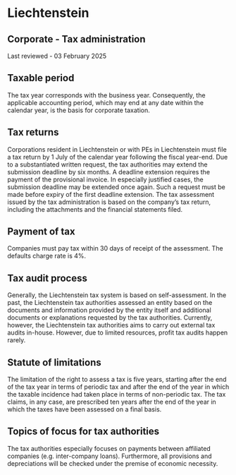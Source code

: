 # Liechtenstein
## Corporate - Tax administration
Last reviewed - 03 February 2025
## Taxable period
The tax year corresponds with the business year. Consequently, the applicable accounting period, which may end at any date within the calendar year, is the basis for corporate taxation.
## Tax returns
Corporations resident in Liechtenstein or with PEs in Liechtenstein must file a tax return by 1 July of the calendar year following the fiscal year-end.
Due to a substantiated written request, the tax authorities may extend the submission deadline by six months. A deadline extension requires the payment of the provisional invoice. In especially justified cases, the submission deadline may be extended once again. Such a request must be made before expiry of the first deadline extension.
The tax assessment issued by the tax administration is based on the company’s tax return, including the attachments and the financial statements filed.
## Payment of tax
Companies must pay tax within 30 days of receipt of the assessment. The defaults charge rate is 4%.
## Tax audit process
Generally, the Liechtenstein tax system is based on self-assessment. In the past, the Liechtenstein tax authorities assessed an entity based on the documents and information provided by the entity itself and additional documents or explanations requested by the tax authorities. Currently, however, the Liechtenstein tax authorities aims to carry out external tax audits in-house. However, due to limited resources, profit tax audits happen rarely.
## Statute of limitations
The limitation of the right to assess a tax is five years, starting after the end of the tax year in terms of periodic tax and after the end of the year in which the taxable incidence had taken place in terms of non-periodic tax. The tax claims, in any case, are prescribed ten years after the end of the year in which the taxes have been assessed on a final basis.
## Topics of focus for tax authorities
The tax authorities especially focuses on payments between affiliated companies (e.g. inter-company loans). Furthermore, all provisions and depreciations will be checked under the premise of economic necessity.
